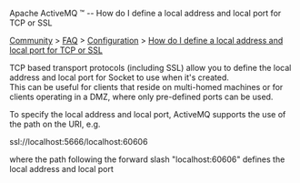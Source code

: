 Apache ActiveMQ ™ -- How do I define a local address and local port for TCP or SSL 

[Community](community.md) > [FAQ](CommunityCommunity/Community/faq.md) > [Configuration](Community/FAQ/configuration.md) > [How do I define a local address and local port for TCP or SSL](Community/FAQ/ConfigurationCommunity/FAQ/Configuration/Community/FAQ/Configuration/how-do-i-define-a-local-address-and-local-port-for-tcp-or-ssl.md)


TCP based transport protocols (including SSL) allow you to define the local address and local port for Socket to use when it's created.  
This can be useful for clients that reside on multi-homed machines or for clients operating in a DMZ, where only pre-defined ports can be used.

To specify the local address and local port, ActiveMQ supports the use of the path on the URI, e.g.

ssl://localhost:5666/localhost:60606

where the path following the forward slash "localhost:60606" defines the local address and local port


